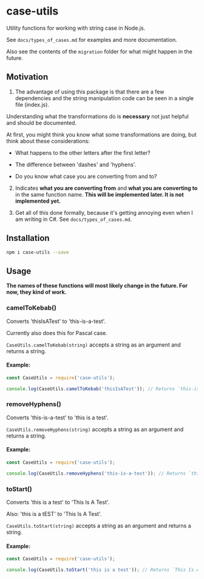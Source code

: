 # case-utils

Utility functions for working with string case in Node.js.

See `docs/types_of_cases.md` for examples and more documentation.

Also see the contents of the `migration` folder for what might happen in 
the future.

## Motivation

1. The advantage of using this package is that there are a few dependencies 
and the string manipulation code can be seen in a single file (index.js).

Understanding what the transformations do is **necessary** not just helpful
and should be documented.

At first, you might think you know what some transformations are doing,
but think about these considerations:

  - What happens to the other letters after the first letter?
  
  - The difference between 'dashes' and 'hyphens'.
  
  - Do you know what case you are converting from and to?

2. Indicates **what you are converting from** and 
**what you are converting to** in the same function name.
**This will be implemented later. It is not implemented yet.**

3. Get all of this done formally, because it's getting annoying even when
I am writing in C#. See `docs/types_of_cases.md`.

## Installation

```bash
npm i case-utils --save
```

## Usage

**The names of these functions will most likely change in the future.
For now, they kind of work.**

### camelToKebab()

Converts 'thisIsATest' to 'this-is-a-test'.

Currently also does this for Pascal case.

`CaseUtils.camelToKebab(string)` accepts a string as an argument and 
returns a string.

#### Example:

```js
const CaseUtils = require('case-utils');

console.log(CaseUtils.camelToKebab('thisIsATest')); // Returns `this-is-a-test`.
```

### removeHyphens()

Converts 'this-is-a-test' to 'this is a test'.

`CaseUtils.removeHyphens(string)` accepts a string as an argument and 
returns a string.

#### Example:

```js
const CaseUtils = require('case-utils');

console.log(CaseUtils.removeHyphens('this-is-a-test')); // Returns `this is a test`.
```

### toStart()

Converts 'this is a test' to 'This Is A Test'.

Also: 'this is a tEST' to 'This Is A Test'.

`CaseUtils.toStart(string)` accepts a string as an argument and 
returns a string.

#### Example:

```js
const CaseUtils = require('case-utils');

console.log(CaseUtils.toStart('this is a test')); // Returns `This Is A Test`.
```
